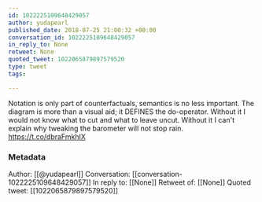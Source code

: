 ```yaml
---
id: 1022225109648429057
author: yudapearl
published_date: 2018-07-25 21:00:32 +00:00
conversation_id: 1022225109648429057
in_reply_to: None
retweet: None
quoted_tweet: 1022065879897579520
type: tweet
tags:

---
```


Notation is only part of counterfactuals, semantics is no less important. The diagram is more than a visual aid; it DEFINES the do-operator. Without it I would not know what to cut and what to leave uncut. Without it I can't explain why tweaking the barometer will not stop rain. https://t.co/dbraFmkhIX

### Metadata

Author: [[@yudapearl]]
Conversation: [[conversation-1022225109648429057]]
In reply to: [[None]]
Retweet of: [[None]]
Quoted tweet: [[1022065879897579520]]
